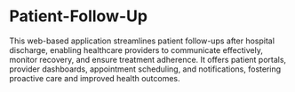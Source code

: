 # Patient-Follow-Up
This web-based application streamlines patient follow-ups after hospital discharge, enabling healthcare providers to communicate effectively, monitor recovery, and ensure treatment adherence. It offers patient portals, provider dashboards, appointment scheduling, and notifications, fostering proactive care and improved health outcomes.
